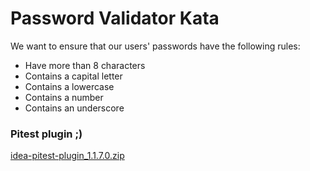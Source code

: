 # Password Validator Kata
We want to ensure that our users' passwords have the following rules:

- Have more than 8 characters
- Contains a capital letter
- Contains a lowercase
- Contains a number
- Contains an underscore

### Pitest plugin ;)

[idea-pitest-plugin_1.1.7.0.zip](https://github.com/artspb/idea-pitest/releases/download/1.1.7.0/idea-pitest-plugin_1.1.7.0.zip)